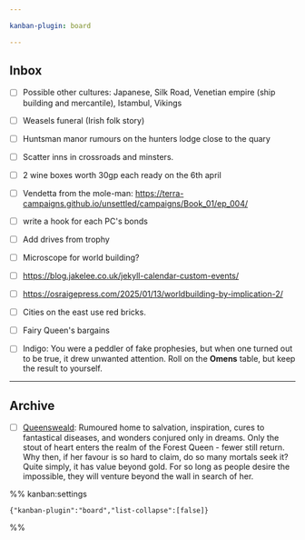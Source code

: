 ```yaml
---

kanban-plugin: board

---
```


## Inbox

- [ ] Possible other cultures: Japanese, Silk Road, Venetian empire (ship building and mercantile), Istambul, Vikings
- [ ] Weasels funeral (Irish folk story)
- [ ] Huntsman manor rumours on the hunters lodge close to the quary
- [ ] Scatter inns in crossroads and minsters.
- [ ] 2 wine boxes worth 30gp each ready on the 6th april
- [ ] Vendetta from the mole-man: https://terra-campaigns.github.io/unsettled/campaigns/Book_01/ep_004/
- [ ] write a hook for each PC's bonds
- [ ] Add drives from trophy
- [ ] Microscope for world building?
- [ ] https://blog.jakelee.co.uk/jekyll-calendar-custom-events/
- [ ] https://osraigepress.com/2025/01/13/worldbuilding-by-implication-2/
- [ ] Cities on the east use red bricks.
- [ ] Fairy Queen's bargains
- [ ] Indigo: You were a peddler of fake prophesies, but when one turned out to be true, it drew unwanted attention. Roll on the **Omens** table, but keep the result to yourself.


***

## Archive

- [ ] [Queensweald](https://i.pinimg.com/736x/08/a9/cc/08a9ccc69e42f672b26db02349ccf1a9.jpg):
	Rumoured home to salvation, inspiration, cures to fantastical diseases, and wonders conjured only in dreams. Only the stout of heart enters the realm of the Forest Queen - fewer still return.
	Why then, if her favour is so hard to claim, do so many mortals seek it? Quite simply, it has value beyond gold. For so long as people desire the impossible, they will venture beyond the wall in search of her.

%% kanban:settings
```
{"kanban-plugin":"board","list-collapse":[false]}
```
%%